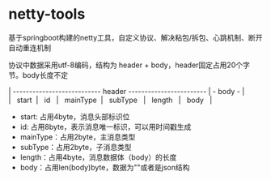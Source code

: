 # netty-tools
基于springboot构建的netty工具，自定义协议、解决粘包/拆包、心跳机制、断开自动重连机制

协议中数据采用utf-8编码，结构为 header + body，header固定占用20个字节。body长度不定

| --------------------------- header ------------------------ | - body - |  
| &nbsp; start &nbsp;| &nbsp; id &nbsp; | &nbsp; mainType&nbsp; | &nbsp; subType &nbsp; | &nbsp; length &nbsp; | &nbsp; body &nbsp; |

- start: 占用4byte，消息头部标识位
- id: 占用8byte，表示消息唯一标识，可以用时间戳生成
- mainType：占用2byte，主消息类型
- subType：占用2byte，子消息类型
- length：占用4byte，消息数据体（body）的长度
- body：占用len(body)byte，数据为""或者是json结构
